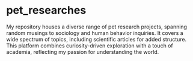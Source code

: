 # pet_researches
My repository houses a diverse range of pet research projects, spanning random musings to sociology and human behavior inquiries. It covers a wide spectrum of topics, including scientific articles for added structure. This platform combines curiosity-driven exploration with a touch of academia, reflecting my passion for understanding the world.
